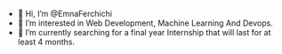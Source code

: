 - 👋 Hi, I’m @EmnaFerchichi
- 👀 I’m interested in Web Development, Machine Learning And Devops.
- 🌱 I’m currently searching for a final year Internship that will last for at least 4 months.


<!---
EmnaFerchichi/EmnaFerchichi is a ✨ special ✨ repository because its `README.md` (this file) appears on your GitHub profile.
You can click the Preview link to take a look at your changes.

